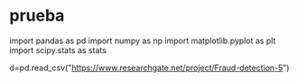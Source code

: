 # prueba
import pandas as pd
import numpy as np
import matplotlib.pyplot as plt
import scipy.stats as stats

d=pd.read_csv("https://www.researchgate.net/project/Fraud-detection-5")
